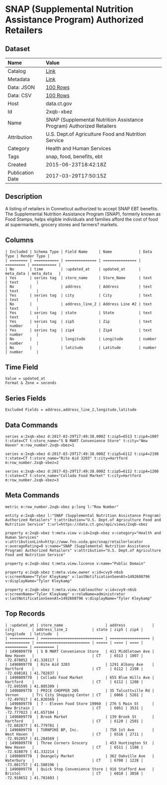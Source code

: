# SNAP (Supplemental Nutrition Assistance Program) Authorized Retailers

## Dataset

| Name | Value |
| :--- | :---- |
| Catalog | [Link](https://catalog.data.gov/dataset/snap-supplemental-nutrition-assistance-program-authorized-retailers) |
| Metadata | [Link](https://data.ct.gov/api/views/2xqb-xbez) |
| Data: JSON | [100 Rows](https://data.ct.gov/api/views/2xqb-xbez/rows.json?max_rows=100) |
| Data: CSV | [100 Rows](https://data.ct.gov/api/views/2xqb-xbez/rows.csv?max_rows=100) |
| Host | data.ct.gov |
| Id | 2xqb-xbez |
| Name | SNAP (Supplemental Nutrition Assistance Program) Authorized Retailers |
| Attribution | U.S. Dept.of Agriculture Food and Nutrition Service |
| Category | Health and Human Services |
| Tags | snap, food, benefits, ebt |
| Created | 2015-06-23T18:42:18Z |
| Publication Date | 2017-03-29T17:50:15Z |

## Description

A listing of retailers in Conneticut authorized to accept SNAP EBT benefits. The Supplemental Nutrition Assistance Program (SNAP), formerly known as Food Stamps, helps eligible individuals and families afford the cost of food at supermarkets, grocery stores and farmers? markets.

## Columns

```ls
| Included | Schema Type | Field Name     | Name            | Data Type | Render Type |
| ======== | =========== | ============== | =============== | ========= | =========== |
| No       | time        | :updated_at    | updated_at      | meta_data | meta_data   |
| Yes      | series tag  | store_name     | Store_Name      | text      | text        |
| No       |             | address        | Address         | text      | text        |
| Yes      | series tag  | city           | City            | text      | text        |
| No       |             | address_line_2 | Address Line #2 | text      | text        |
| Yes      | series tag  | state          | State           | text      | text        |
| Yes      | series tag  | zip5           | Zip             | text      | number      |
| Yes      | series tag  | zip4           | Zip4            | text      | number      |
| No       |             | longitude      | Longitude       | number    | number      |
| No       |             | latitude       | Latitude        | number    | number      |
```

## Time Field

```ls
Value = updated_at
Format & Zone = seconds
```

## Series Fields

```ls
Excluded Fields = address,address_line_2,longitude,latitude
```

## Data Commands

```ls
series e:2xqb-xbez d:2017-03-29T17:49:38.000Z t:zip5=6513 t:zip4=1007 t:state=CT t:store_name="S B MART Convenience Store" t:city="New Haven" m:row_number.2xqb-xbez=1

series e:2xqb-xbez d:2017-03-29T17:49:38.000Z t:zip5=6112 t:zip4=2198 t:state=CT t:store_name="Rite Aid 3203" t:city=Hartford m:row_number.2xqb-xbez=2

series e:2xqb-xbez d:2017-03-29T17:49:38.000Z t:zip5=6112 t:zip4=1208 t:state=CT t:store_name="Collado Food Market" t:city=Hartford m:row_number.2xqb-xbez=3
```

## Meta Commands

```ls
metric m:row_number.2xqb-xbez p:long l:"Row Number"

entity e:2xqb-xbez l:"SNAP (Supplemental Nutrition Assistance Program) Authorized Retailers" t:attribution="U.S. Dept.of Agriculture Food and Nutrition Service" t:url=https://data.ct.gov/api/views/2xqb-xbez

property e:2xqb-xbez t:meta.view v:id=2xqb-xbez v:category="Health and Human Services" v:attributionLink=http://www.fns.usda.gov/snap/retailerlocator v:averageRating=0 v:name="SNAP (Supplemental Nutrition Assistance Program) Authorized Retailers" v:attribution="U.S. Dept.of Agriculture Food and Nutrition Service"

property e:2xqb-xbez t:meta.view.license v:name="Public Domain"

property e:2xqb-xbez t:meta.view.owner v:id=cvy9-n6sb v:screenName="Tyler Kleykamp" v:lastNotificationSeenAt=1492608796 v:displayName="Tyler Kleykamp"

property e:2xqb-xbez t:meta.view.tableauthor v:id=cvy9-n6sb v:screenName="Tyler Kleykamp" v:roleName=administrator v:lastNotificationSeenAt=1492608796 v:displayName="Tyler Kleykamp"
```

## Top Records

```ls
| :updated_at | store_name                   | address            | city        | address_line_2           | state | zip5 | zip4 | longitude  | latitude  | 
| =========== | ============================ | ================== | =========== | ======================== | ===== | ==== | ==== | ========== | ========= | 
| 1490809778  | S B MART Convenience Store   | 411 Middletown Ave | New Haven   |                          | CT    | 6513 | 1007 | -72.878052 | 41.328117 | 
| 1490809778  | Rite Aid 3203                | 1291 Albany Ave    | Hartford    |                          | CT    | 6112 | 2198 | -72.698181 | 41.782837 | 
| 1490809778  | Collado Food Market          | 655 Blue Hills Ave | Hartford    |                          | CT    | 6112 | 1208 | -72.695595 | 41.805309 | 
| 1490809778  | PRICE CHOPPER 205            | 35 Talcottville Rd | Vernon      | Tri City Shopping Center | CT    | 6066 | 5261 | -72.497017 | 41.826569 | 
| 1490809778  | 7 - Eleven Food Store 19960  | 276 S Main St      | New Britain |                          | CT    | 6051 | 3531 | -72.777023 | 41.657104 | 
| 1490809778  | Brook Market                 | 139 Brook St       | Hartford    |                          | CT    | 6120 | 2501 | -72.682877 | 41.779781 | 
| 1490809778  | TURNPIKE BP, Inc.            | 750 1st Ave        | West Haven  |                          | CT    | 6516 | 2711 | -72.952057 | 41.284569 | 
| 1490809778  | Three Corners Grocery        | 453 Huntington St  | New Haven   |                          | CT    | 6511 | 1108 | -72.928879 | 41.332214 | 
| 1490809778  | Deangely Market              | 362 Oakville Ave   | Waterbury   |                          | CT    | 6708 | 1228 | -73.081757 | 41.580196 | 
| 1490809778  | Quick Stop Convenience Store | 916 Stafford Ave   | Bristol     |                          | CT    | 6010 | 3858 | -72.910652 | 41.701603 | 
```